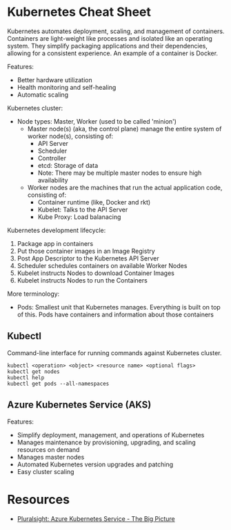 # Kubernetes Cheat Sheet

Kubernetes automates deployment, scaling, and management of containers.
Containers are light-weight like processes and isolated like an operating system. They simplify packaging applications and their dependencies, allowing for a consistent experience. An example of a container is Docker.

Features:
- Better hardware utilization
- Health monitoring and self-healing
- Automatic scaling

Kubernetes cluster:
- Node types: Master, Worker (used to be called 'minion')
    - Master node(s) (aka, the control plane) manage the entire system of worker node(s), consisting of:
        - API Server
        - Scheduler
        - Controller
        - etcd: Storage of data
        - Note: There may be multiple master nodes to ensure high availability
    - Worker nodes are the machines that run the actual application code, consisting of:
        - Container runtime (like, Docker and rkt)
        - Kubelet: Talks to the API Server
        - Kube Proxy: Load balanacing

Kubernetes development lifecycle:
1. Package app in containers
2. Put those container images in an Image Registry
3. Post App Descriptor to the Kubernetes API Server
4. Scheduler schedules containers on available Worker Nodes
5. Kubelet instructs Nodes to download Container Images
6. Kubelet instructs Nodes to run the Containers

More terminology:
- Pods: Smallest unit that Kubernetes manages. Everything is built on top of this. Pods have containers and information about those containers


## Kubectl
Command-line interface for running commands against Kubernetes cluster.

    kubectl <operation> <object> <resource name> <optional flags>
    kubectl get nodes
    kubectl help
    kubectl get pods --all-namespaces

## Azure Kubernetes Service (AKS)

Features:
- Simplify deployment, management, and operations of Kubernetes
- Manages maintenance by provisioning, upgrading, and scaling resources on demand
- Manages master nodes
- Automated Kubernetes version upgrades and patching
- Easy cluster scaling



# Resources
- [Pluralsight: Azure Kubernetes Service - The Big Picture](https://app.pluralsight.com/library/courses/azure-container-service-big-picture/table-of-contents)
